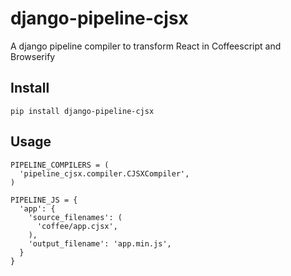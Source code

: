 # django-pipeline-cjsx
A django pipeline compiler to transform React in Coffeescript and Browserify

## Install
```
pip install django-pipeline-cjsx
```

## Usage
```
PIPELINE_COMPILERS = (
  'pipeline_cjsx.compiler.CJSXCompiler',
)

PIPELINE_JS = {
  'app': {
    'source_filenames': (
      'coffee/app.cjsx',
    ),
    'output_filename': 'app.min.js',
  }
}
```

